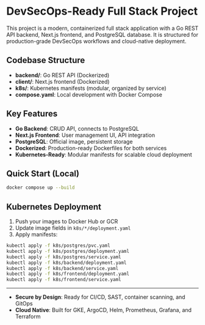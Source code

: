 # DevSecOps-Ready Full Stack Project

This project is a modern, containerized full stack application with a Go REST API backend, Next.js frontend, and PostgreSQL database. It is structured for production-grade DevSecOps workflows and cloud-native deployment.

## Codebase Structure

- **backend/**: Go REST API (Dockerized)
- **client/**: Next.js frontend (Dockerized)
- **k8s/**: Kubernetes manifests (modular, organized by service)
- **compose.yaml**: Local development with Docker Compose

## Key Features

- **Go Backend**: CRUD API, connects to PostgreSQL
- **Next.js Frontend**: User management UI, API integration
- **PostgreSQL**: Official image, persistent storage
- **Dockerized**: Production-ready Dockerfiles for both services
- **Kubernetes-Ready**: Modular manifests for scalable cloud deployment

## Quick Start (Local)
```sh
docker compose up --build
```

## Kubernetes Deployment
1. Push your images to Docker Hub or GCR
2. Update image fields in `k8s/*/deployment.yaml`
3. Apply manifests:
```sh
kubectl apply -f k8s/postgres/pvc.yaml
kubectl apply -f k8s/postgres/deployment.yaml
kubectl apply -f k8s/postgres/service.yaml
kubectl apply -f k8s/backend/deployment.yaml
kubectl apply -f k8s/backend/service.yaml
kubectl apply -f k8s/frontend/deployment.yaml
kubectl apply -f k8s/frontend/service.yaml
```

---

- **Secure by Design**: Ready for CI/CD, SAST, container scanning, and GitOps
- **Cloud Native**: Built for GKE, ArgoCD, Helm, Prometheus, Grafana, and Terraform
